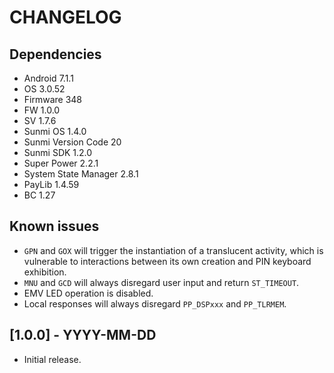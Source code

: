 # CHANGELOG

## Dependencies
- Android 7.1.1
- OS 3.0.52
- Firmware 348
- FW 1.0.0
- SV 1.7.6
- Sunmi OS 1.4.0
- Sunmi Version Code 20
- Sunmi SDK 1.2.0
- Super Power 2.2.1
- System State Manager 2.8.1
- PayLib 1.4.59
- BC 1.27

## Known issues
- `GPN` and `GOX` will trigger the instantiation of a translucent activity,
  which is vulnerable to interactions between its own creation and PIN keyboard
  exhibition.
- `MNU` and `GCD` will always disregard user input and return `ST_TIMEOUT`.
- EMV LED operation is disabled.
- Local responses will always disregard `PP_DSPxxx` and `PP_TLRMEM`.

## [1.0.0] - YYYY-MM-DD
- Initial release.
